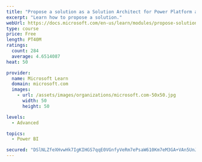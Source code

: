 ```yaml
---
title: "Propose a solution as a Solution Architect for Power Platform and Dynamics 365"
excerpt: "Learn how to propose a solution."
webUrl: https://docs.microsoft.com/en-us/learn/modules/propose-solution/
type: course
price: Free
length: PT40M
ratings:
  count: 284
  average: 4.6514087
heat: 50

provider:
  name: Microsoft Learn
  domain: microsoft.com
  images:
    - url: /assets/images/organizations/microsoft.com-50x50.jpg
      width: 50
      height: 50

levels:
  - Advanced

topics:
  - Power BI

secured: "DSlNLZfeXHvwHk7IgKIHGS7qqE0VGnfyVeRm7ePsaW610Km7eM3GA+VAn5UnJEyL2SS9mknGlCJ+2z6nXcKwawQGzalwhM/KdM83zdV0ypukaKqleY9KxExOHniZ0scklBvwN7KSvYYcIZ5HciSX1VDhTsdkWtoR5yPCRGrcmaGp2CtgfDoBkppW7B+fe53G1MNZduwbB7NrcZ7Ju/ngrjk3C55seRsN1jawsYKmtLanT98ScBMzdn2tcmmMxY+CNZ/X9pqKhrn3xELsj+5B8exroomi6vSjruaDOsIBrELxmb/aLkn7ftQ0KvrwAHbQLZ3Bv0qdIDgU8wHLpTbfPGNuWxolOU1ZCnNcaZ2aspdlj4BeHqhBCmYxTd3wfRHzVHAWXnOVHNo2maPxT0ejMw==;a5u/g2hTPq1Z3+nSc0BFMQ=="
---
```


